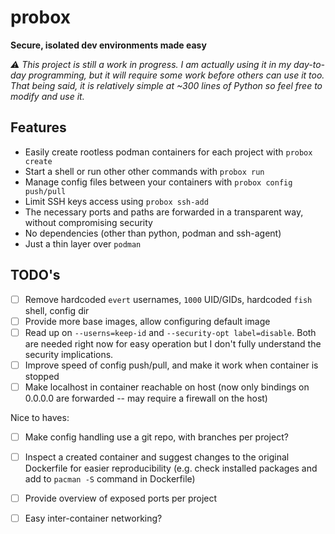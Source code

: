 
# probox

**Secure, isolated dev environments made easy**

*⚠️ This project is still a work in progress. I am actually using it in my day-to-day programming, but it will require some work before others can use it too. That being said, it is relatively simple at ~300 lines of Python so feel free to modify and use it.*


## Features

- Easily create rootless podman containers for each project with `probox create`
- Start a shell or run other other commands with `probox run`
- Manage config files between your containers with `probox config push/pull`
- Limit SSH keys access using `probox ssh-add`
- The necessary ports and paths are forwarded in a transparent way, without compromising security
- No dependencies (other than python, podman and ssh-agent)
- Just a thin layer over `podman`


## TODO's

- [ ] Remove hardcoded `evert` usernames, `1000` UID/GIDs, hardcoded `fish` shell, config dir
- [ ] Provide more base images, allow configuring default image
- [ ] Read up on `--userns=keep-id` and `--security-opt label=disable`. Both are needed right now for easy operation but I don't fully understand the security implications.
- [ ] Improve speed of config push/pull, and make it work when container is stopped
- [ ] Make localhost in container reachable on host (now only bindings on 0.0.0.0 are forwarded -- may require a firewall on the host)

Nice to haves:
- [ ] Make config handling use a git repo, with branches per project?
- [ ] Inspect a created container and suggest changes to the original Dockerfile for easier reproducibility (e.g. check installed packages and add to `pacman -S` command in Dockerfile)
- [ ] Provide overview of exposed ports per project
- [ ] Easy inter-container networking?

